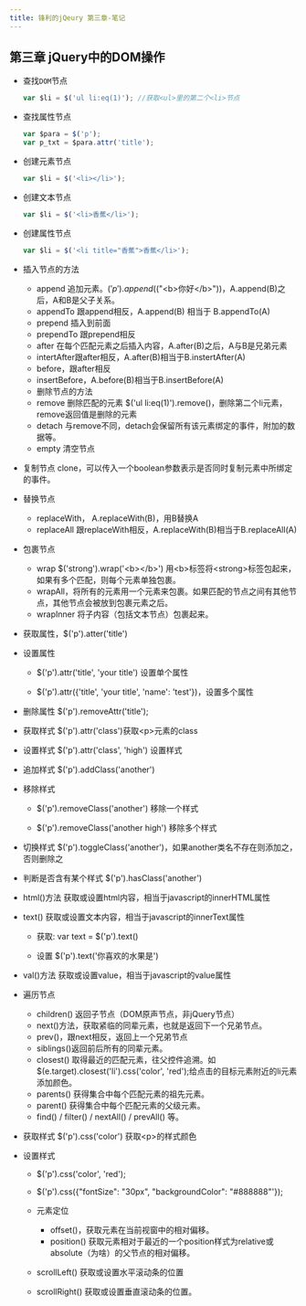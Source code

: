 ```yaml
---
title: 锋利的jQeury 第三章-笔记 
---
```


## 第三章 jQuery中的DOM操作
 - 查找`DOM`节点

    ```javascript
    var $li = $('ul li:eq(1)'); //获取<ul>里的第二个<li>节点
    ```

 - 查找属性节点

    ```javascript
    var $para = $('p'); 
    var p_txt = $para.attr('title');
    ```
<!--more-->

 - 创建元素节点

    ```javascript
    var $li = $('<li></li>');
    ```

 - 创建文本节点

    ```javascript
    var $li = $('<li>香蕉</li>');
    ```

 - 创建属性节点

    ```javascript
    var $li = $('<li title="香蕉">香蕉</li>');
    ```
    
 - 插入节点的方法
    - append 追加元素。$('p').append($("&lt;b>你好&lt;/b>"))，A.append(B)之后，A和B是父子关系。
    - appendTo 跟append相反，A.append(B) 相当于 B.appendTo(A)
    - prepend 插入到前面
    - prependTo 跟prepend相反
    - after 在每个匹配元素之后插入内容，A.after(B)之后，A与B是兄弟元素
    - intertAfter跟after相反，A.after(B)相当于B.instertAfter(A)
    - before，跟after相反
    - insertBefore，A.before(B)相当于B.insertBefore(A)
    - 删除节点的方法
    - remove 删除匹配的元素 $('ul li:eq(1)').remove()，删除第二个li元素，remove返回值是删除的元素
    - detach 与remove不同，detach会保留所有该元素绑定的事件，附加的数据等。
    - empty 清空节点

- 复制节点 clone，可以传入一个boolean参数表示是否同时复制元素中所绑定的事件。

- 替换节点
    - replaceWith， A.replaceWith(B)，用B替换A
    - replaceAll 跟replaceWith相反，A.replaceWith(B)相当于B.replaceAll(A)

- 包裹节点
    - wrap $('strong').wrap('&lt;b>&lt;/b>') 用&lt;b>标签将&lt;strong>标签包起来，如果有多个匹配，则每个元素单独包裹。
    - wrapAll，将所有的元素用一个元素来包裹。如果匹配的节点之间有其他节点，其他节点会被放到包裹元素之后。
    - wrapInner 将子内容（包括文本节点）包裹起来。

- 获取属性，$('p').atter('title')

- 设置属性

    - $('p').attr('title', 'your title') 设置单个属性

    - $('p').attr({'title', 'your title', 'name': 'test'})，设置多个属性

- 删除属性 $('p').removeAttr('title');

- 获取样式 $('p').attr('class')获取&lt;p>元素的class

- 设置样式 $('p').attr('class', 'high') 设置样式

- 追加样式 $('p').addClass('another')

- 移除样式

    - $('p').removeClass('another') 移除一个样式

    - $('p').removeClass('another high') 移除多个样式

- 切换样式 $('p').toggleClass('another')，如果another类名不存在则添加之，否则删除之

- 判断是否含有某个样式 $('p').hasClass('another')
- html()方法 获取或设置html内容，相当于javascript的innerHTML属性
- text() 获取或设置文本内容，相当于javascript的innerText属性

    - 获取: var text = $('p').text()

    - 设置 $('p').text('你喜欢的水果是')
- val()方法 获取或设置value，相当于javascript的value属性

- 遍历节点
    - children() 返回子节点（DOM原声节点，非jQuery节点）
    - next()方法，获取紧临的同辈元素，也就是返回下一个兄弟节点。
    - prev()，跟next相反，返回上一个兄弟节点
    - siblings()返回前后所有的同辈元素。
    - closest() 取得最近的匹配元素，往父控件追溯。如$(e.target).closest('li').css('color', 'red');给点击的目标元素附近的li元素添加颜色。
    - parents() 获得集合中每个匹配元素的祖先元素。
    - parent() 获得集合中每个匹配元素的父级元素。
    - find() / filter() / nextAll() / prevAll() 等。

- 获取样式 $('p').css('color') 获取&lt;p>的样式颜色

- 设置样式

    - $('p').css('color', 'red');

    - $('p').css({"fontSize": "30px", "backgroundColor": "#888888"'});

    - 元素定位
        - offset()，获取元素在当前视窗中的相对偏移。
        - position() 获取元素相对于最近的一个position样式为relative或absolute（为啥）的父节点的相对偏移。
    - scrollLeft() 获取或设置水平滚动条的位置
    - scrollRight() 获取或设置垂直滚动条的位置。
